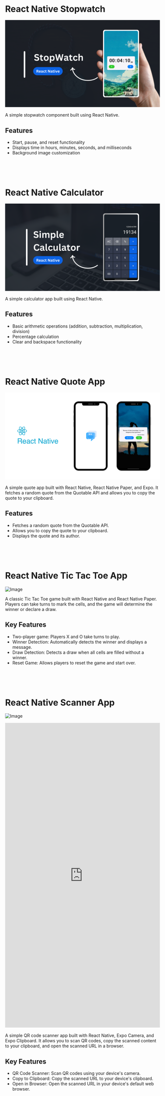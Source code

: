

# React Native Stopwatch

![Image](./assets/Stopwatch.png)

A simple stopwatch component built using React Native.

## Features

- Start, pause, and reset functionality
- Displays time in hours, minutes, seconds, and milliseconds
- Background image customization

<br>
<br>
<br>

# React Native Calculator

![Image](./assets/Calculator.png)

A simple calculator app built using React Native.

## Features

- Basic arithmetic operations (addition, subtraction, multiplication, division)
- Percentage calculation
- Clear and backspace functionality


<br>
<br>
<br>

# React Native Quote App

![Image](./assets/QuoteApp.png)

A simple quote app built with React Native, React Native Paper, and Expo. It fetches a random quote from the Quotable API and allows you to copy the quote to your clipboard.

## Features

- Fetches a random quote from the Quotable API.
- Allows you to copy the quote to your clipboard.
- Displays the quote and its author.



<br>
<br>
<br>

# React Native Tic Tac Toe App

![Image](./assets/TicTacToe.png)

A classic Tic Tac Toe game built with React Native and React Native Paper. Players can take turns to mark the cells, and the game will determine the winner or declare a draw.

## Key Features
- Two-player game: Players X and O take turns to play.
- Winner Detection: Automatically detects the winner and displays a message.
- Draw Detection: Detects a draw when all cells are filled without a winner.
- Reset Game: Allows players to reset the game and start over.


<br>
<br>
<br>

# React Native Scanner App

![Image](./assets/ScannerApp.png)
<iframe src="https://www.linkedin.com/embed/feed/update/urn:li:ugcPost:7204785159869517824" height="991" width="504" frameborder="0" allowfullscreen="" title="Embedded post"></iframe>

A simple QR code scanner app built with React Native, Expo Camera, and Expo Clipboard. It allows you to scan QR codes, copy the scanned content to your clipboard, and open the scanned URL in a browser.

## Key Features

- QR Code Scanner: Scan QR codes using your device's camera.
- Copy to Clipboard: Copy the scanned URL to your device's clipboard.
- Open in Browser: Open the scanned URL in your device's default web browser.


